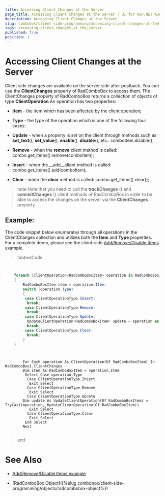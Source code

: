 ```yaml
---
title: Accessing Client Changes at the Server
page_title: Accessing Client Changes at the Server | UI for ASP.NET AJAX Documentation
description: Accessing Client Changes at the Server
slug: combobox/client-side-programming/accessing-client-changes-at-the-server
tags: accessing,client,changes,at,the,server
published: True
position: 1
---
```


# Accessing Client Changes at the Server



Client side changes are available on the server side after postback. You can use the __ClientChanges__ property of RadComboBox to access them. The ClientChanges property of RadComboBox returns a collection of objects of type __ClientOperation__.An operation has two properties:

* __Item__ - the item which has been affected by the client operation;

* __Type__ - the type of the operation which is one of the following four cases:

* __Update__ - when a property is set on the client through methods such as __set_text__(), __set_value__(), __enable__(), __disable__(), etc.: comboItem.disable();

* __Remove__ - when the __remove__ client method is called: combo.get_items().remove(comboItem);

* __Insert__ - when the __add__client method is called: combo.get_items().add(comboItem);

* __Clear__ - when the __clear__ method is called: combo.get_items().clear();

>note Note that you need to call the __trackChanges__ () and __commitChanges__ () client methods of RadComboBox in order to be able to access the changes on the server via the __ClientChanges__ property.
>


## Example:

The code snippet below enumerates through all operations in the ClientChanges collection and utilizes both the __Item__ and __Type__ properties. For a complete demo, please see the client-side [Add/Remove/Disable Items](http://demos.telerik.com/aspnet-ajax/combobox/examples/programming/addremovedisableitemsclientside/defaultcs.aspx) example.

>tabbedCode

````C#
	     
	
	foreach (ClientOperation<RadComboBoxItem> operation in RadComboBox1.ClientChanges)
	{
	    RadComboBoxItem item = operation.Item;
	    switch (operation.Type)
	    {
	     case ClientOperationType.Insert:
	      break;
	     case ClientOperationType.Remove:
	      break;
	     case ClientOperationType.Update:
	      UpdateClientOperation<RadComboBoxItem> update = operation as UpdateClientOperation<RadComboBoxItem>;
	      break;
	     case ClientOperationType.Clear:
	      break;
	    }
	} 
				
````



````VB.NET
	
	    For Each operation As ClientOperation(Of RadComboBoxItem) In RadComboBox1.ClientChanges
	    Dim item As RadComboBoxItem = operation.Item
	     Select Case operation.Type
	      Case ClientOperationType.Insert
	       Exit Select
	      Case ClientOperationType.Remove
	       Exit Select
	      Case ClientOperationType.Update
	    Dim update As UpdateClientOperation(Of RadComboBoxItem) = TryCast(operation, UpdateClientOperation(Of RadComboBoxItem))
	       Exit Select
	      Case ClientOperationType.Clear
	       Exit Select
	     End Select
	    Next 
				
````


>end

# See Also

 * [Add/Remove/Disable Items example](http://demos.telerik.com/aspnet-ajax/combobox/examples/programming/addremovedisableitemsclientside/defaultcs.aspx)

 * [RadComboBox Object]({%slug combobox/client-side-programming/objects/radcombobox-object%})
